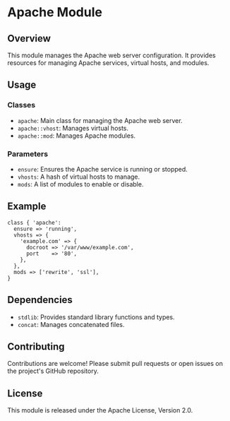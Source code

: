 # Apache Module

## Overview

This module manages the Apache web server configuration. It provides resources for managing Apache services, virtual hosts, and modules.

## Usage

### Classes

- `apache`: Main class for managing the Apache web server.
- `apache::vhost`: Manages virtual hosts.
- `apache::mod`: Manages Apache modules.

### Parameters

- `ensure`: Ensures the Apache service is running or stopped.
- `vhosts`: A hash of virtual hosts to manage.
- `mods`: A list of modules to enable or disable.

## Example

```puppet
class { 'apache':
  ensure => 'running',
  vhosts => {
    'example.com' => {
      docroot => '/var/www/example.com',
      port    => '80',
    },
  },
  mods => ['rewrite', 'ssl'],
}
```

## Dependencies

- `stdlib`: Provides standard library functions and types.
- `concat`: Manages concatenated files.

## Contributing

Contributions are welcome! Please submit pull requests or open issues on the project's GitHub repository.

## License

This module is released under the Apache License, Version 2.0.
